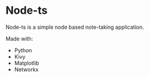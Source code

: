 # Node-ts
Node-ts is a simple node based note-taking application.

Made with:
 - Python
 - Kivy
 - Matplotlib
 - Networkx
